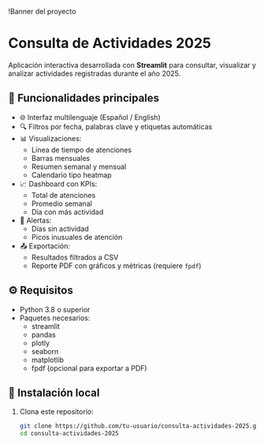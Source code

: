 !Banner del proyecto
# Consulta de Actividades 2025

Aplicación interactiva desarrollada con **Streamlit** para consultar, visualizar y analizar actividades registradas durante el año 2025.

## 🌟 Funcionalidades principales

- 🌐 Interfaz multilenguaje (Español / English)
- 🔍 Filtros por fecha, palabras clave y etiquetas automáticas
- 📊 Visualizaciones:
  - Línea de tiempo de atenciones
  - Barras mensuales
  - Resumen semanal y mensual
  - Calendario tipo heatmap
- 📈 Dashboard con KPIs:
  - Total de atenciones
  - Promedio semanal
  - Día con más actividad
- 🔔 Alertas:
  - Días sin actividad
  - Picos inusuales de atención
- 📤 Exportación:
  - Resultados filtrados a CSV
  - Reporte PDF con gráficos y métricas (requiere `fpdf`)

## ⚙️ Requisitos

- Python 3.8 o superior
- Paquetes necesarios:
  - streamlit
  - pandas
  - plotly
  - seaborn
  - matplotlib
  - fpdf (opcional para exportar a PDF)

## 🚀 Instalación local

1. Clona este repositorio:
   ```bash
   git clone https://github.com/tu-usuario/consulta-actividades-2025.git
   cd consulta-actividades-2025
   ```